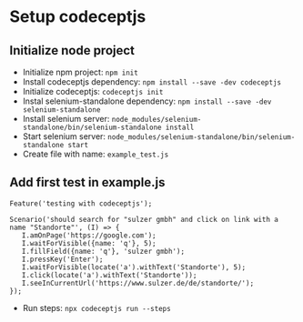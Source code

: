 # Setup codeceptjs

## Initialize node project
 - Initialize npm project: `npm init`
 - Install codeceptjs dependency: `npm install --save -dev codeceptjs`
 - Initialize codeceptjs: `codeceptjs init`
 - Instal selenium-standalone dependency: `npm install --save -dev selenium-standalone`
 - Install selenium server: `node_modules/selenium-standalone/bin/selenium-standalone install`
 - Start selenium server: `node_modules/selenium-standalone/bin/selenium-standalone start`
 - Create file with name: `example_test.js`

 ## Add first test in example.js
 ```
Feature('testing with codeceptjs');

Scenario('should search for "sulzer gmbh" and click on link with a name "Standorte"', (I) => {
    I.amOnPage('https://google.com');
    I.waitForVisible({name: 'q'}, 5);
    I.fillField({name: 'q'}, 'sulzer gmbh');
    I.pressKey('Enter');
    I.waitForVisible(locate('a').withText('Standorte'), 5);
    I.click(locate('a').withText('Standorte'));
    I.seeInCurrentUrl('https://www.sulzer.de/de/standorte/');
});
```
- Run steps: `npx codeceptjs run --steps`
